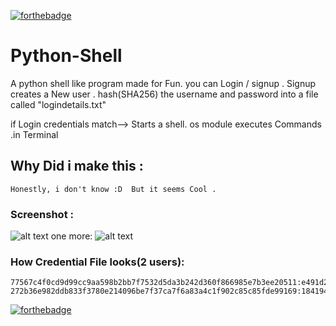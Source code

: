 [![forthebadge](https://forthebadge.com/images/badges/made-with-python.svg)](https://forthebadge.com)

# Python-Shell
 
  A python shell like program made for Fun. 
  you can Login / signup . 
  Signup creates a New user . hash(SHA256) the username and password into a file called "logindetails.txt"
  
  if Login credentials match--> Starts a shell. os module executes Commands .in Terminal
  
  ## Why Did i make this :
    Honestly, i don't know :D  But it seems Cool .
  
  ### Screenshot :
  ![alt text](https://github.com/anii0101/Python-Shell/blob/master/screenshot.png?raw=true)
  one more:
  ![alt text](https://github.com/anii0101/Python-Shell/blob/master/screenshot1.png?raw=true)
  
  
  
  ### How Credential File looks(2 users):
  ```
  77567c4f0cd9d99cc9aa598b2bb7f7532d5da3b242d360f866985e7b3ee20511:e491d2c95216bcb56dbee862b206234b7c344aff7f4f1e91c081058f20e352a8
  272b36e982ddb833f3780e214096be7f37ca7f6a83a4c1f902c85c85fde99169:184194d710a3a9dc66b666adf3e564c2c8bcb2d31576d4c8a9b76737b875bc1f

  ```



[![forthebadge](https://forthebadge.com/images/badges/you-didnt-ask-for-this.svg)](https://forthebadge.com)
